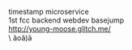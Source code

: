 timestamp microservice  
1st fcc backend webdev basejump  
http://young-moose.glitch.me/  
\ ãoã)ã  
